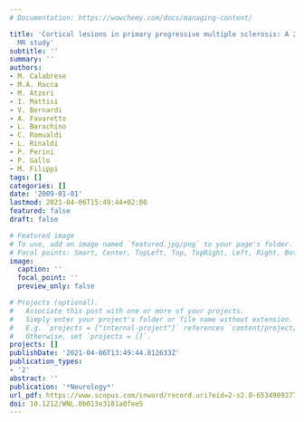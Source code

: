 ```yaml
---
# Documentation: https://wowchemy.com/docs/managing-content/

title: 'Cortical lesions in primary progressive multiple sclerosis: A 2-year longitudinal
  MR study'
subtitle: ''
summary: ''
authors:
- M. Calabrese
- M.A. Rocca
- M. Atzori
- I. Mattisi
- V. Bernardi
- A. Favaretto
- L. Barachino
- C. Romualdi
- L. Rinaldi
- P. Perini
- P. Gallo
- M. Filippi
tags: []
categories: []
date: '2009-01-01'
lastmod: 2021-04-06T15:49:44+02:00
featured: false
draft: false

# Featured image
# To use, add an image named `featured.jpg/png` to your page's folder.
# Focal points: Smart, Center, TopLeft, Top, TopRight, Left, Right, BottomLeft, Bottom, BottomRight.
image:
  caption: ''
  focal_point: ''
  preview_only: false

# Projects (optional).
#   Associate this post with one or more of your projects.
#   Simply enter your project's folder or file name without extension.
#   E.g. `projects = ["internal-project"]` references `content/project/deep-learning/index.md`.
#   Otherwise, set `projects = []`.
projects: []
publishDate: '2021-04-06T13:49:44.812633Z'
publication_types:
- '2'
abstract: ''
publication: '*Neurology*'
url_pdf: https://www.scopus.com/inward/record.uri?eid=2-s2.0-65349092772&doi=10.1212%2fWNL.0b013e3181a0fee5&partnerID=40&md5=97715869fd2bf3c3f192a6aaa0f76547
doi: 10.1212/WNL.0b013e3181a0fee5
---
```

